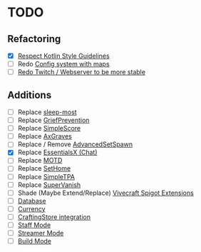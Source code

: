# TODO
## Refactoring
- [x] [Respect Kotlin Style Guidelines](refactoring/kotlin_guidelines.md)
- [ ] Redo [Config system with maps](refactoring/map_config.md)
- [ ] [Redo Twitch / Webserver to be more stable](refactoring/twitch_rework.md)
## Additions
- [ ] Replace [sleep-most](https://github.com/mrgeneralq/sleep-most)
- [ ] Replace [GriefPrevention](https://github.com/GriefPrevention/GriefPrevention)
- [ ] Replace [SimpleScore](https://github.com/r4g3baby/SimpleScore)
- [ ] Replace [AxGraves](https://github.com/Artillex-Studios/AxGraves)
- [ ] Replace / Remove [AdvancedSetSpawn](https://www.curseforge.com/minecraft/bukkit-plugins/advancedsetspawn)
- [x] Replace [EssentialsX (Chat)](https://github.com/EssentialsX/Essentials/)
- [ ] Replace [MOTD](https://www.spigotmc.org/resources/motd-1-8-1-20.8390/)
- [ ] Replace [SetHome](https://github.com/DownThePark/SetHome)
- [ ] Replace [SimpleTPA](https://www.spigotmc.org/resources/simple-tpa.64270/)
- [ ] Replace [SuperVanish](https://www.spigotmc.org/resources/supervanish-be-invisible.1331/)
- [ ] Shade (Maybe Extend/Replace) [Vivecraft Spigot Extensions](https://github.com/jrbudda/Vivecraft_Spigot_Extensions)
- [ ] [Database](additions/database.md)
- [ ] [Currency](additions/currency.md)
- [ ] [CraftingStore integration](additions/crafting_store.md)
- [ ] [Staff Mode](additions/staff_mode.md)
- [ ] [Streamer Mode](additions/streamer_mode.md)
- [ ] [Build Mode](additions/build_mode.md)